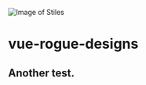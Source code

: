 ![Image of Stiles](https://storage.googleapis.com/stiles-images/StilesLogo.png)

# vue-rogue-designs
## Another test.
